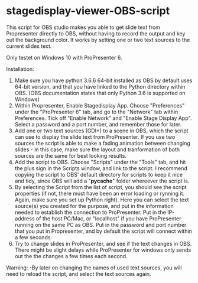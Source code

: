 # stagedisplay-viewer-OBS-script
This script for OBS studio makes you able to get slide text from Propresenter directly to OBS, without having to record the output and key out the background color. It works by setting one or two text sources to the current slides text. 

Only testet on Windows 10 with ProPresenter 6. 

Installation:
1. Make sure you have python 3.6.6 64-bit installed as OBS by default uses 64-bit version, and that you have linked to the Python directory within OBS. (OBS documentation states that only Python 3.6 is supported on Windows)
2. Within Propresenter, Enable Stagedisplay App.
Choose "Preferences" under the "ProPresenter 6" tab, and go to the "Network" tab within Preferences. Tick off "Enable Network" and "Enable Stage Display App". Select a password and a port number, and remember those for later.
3. Add one or two text sources (GDI+) to a scene in OBS, which the script can use to display the slide text from ProPresenter. If you use two sources the script is able to make a fading animation between changing slides - in this case, make sure the layout and tranformation of both sources are the same for best looking results.
4. Add the script to OBS. Choose "Scripts" under the "Tools" tab, and hit the plus sign in the Scripts window, and link to the script. I recommend copying the script to OBS' default directory for scripts to keep it nice and tidy, since OBS will add a "__pycache__" folder whereever the script is.
4. By selecting the Script from the list of script, you should see the script properties (if not, there must have been an error loading or rynning it. Again, make sure you set up Python right). Here you can select the text source(s) you created for the purpose, and put in the information needed to establish the connection to ProPresenter. Put in the IP-address of the host PC/Mac, or "localhost" if you have ProPresenter running on the same PC as OBS. Put in the password and port number that you put in Propresenter, and by default the script will connect within a few seconds.
5. Try to change slides in ProPresenter, and see if the text changes in OBS. There might be slight delays while ProPresenter for windows only sends out the the changes a few times each second. 

Warning: 
-By later on changing the names of used text sources, you will need to reload the script, and select the text sources again. 
